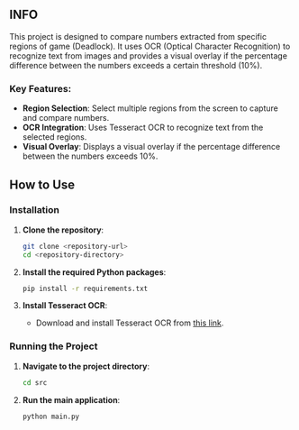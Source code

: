 ## INFO

This project is designed to compare numbers extracted from specific regions of game (Deadlock). It uses OCR (Optical Character Recognition) to recognize text from images and provides a visual overlay if the percentage difference between the numbers exceeds a certain threshold (10%).

### Key Features:
- **Region Selection**: Select multiple regions from the screen to capture and compare numbers.
- **OCR Integration**: Uses Tesseract OCR to recognize text from the selected regions.
- **Visual Overlay**: Displays a visual overlay if the percentage difference between the numbers exceeds 10%.

## How to Use

### Installation

1. **Clone the repository**:
    ```sh
    git clone <repository-url>
    cd <repository-directory>
    ```

2. **Install the required Python packages**:
    ```sh
    pip install -r requirements.txt
    ```

3. **Install Tesseract OCR**:
    - Download and install Tesseract OCR from [this link](https://github.com/UB-Mannheim/tesseract/wiki).

### Running the Project

1. **Navigate to the project directory**:
    ```sh
    cd src
    ```

2. **Run the main application**:
    ```sh
    python main.py
    ```